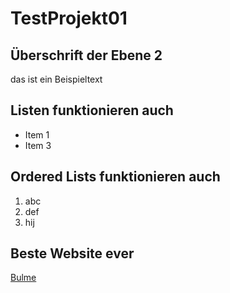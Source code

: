 # TestProjekt01


## Überschrift der Ebene 2

das ist ein Beispieltext

## Listen funktionieren auch

- Item 1
- Item 3

## Ordered Lists funktionieren auch

1. abc
1. def
1. hij

## Beste Website ever

[Bulme](http://www.bulme.at)